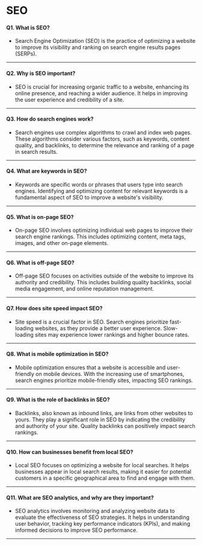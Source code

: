 # SEO

#### Q1. What is SEO?
- Search Engine Optimization (SEO) is the practice of optimizing a website to improve its visibility and ranking on search engine results pages (SERPs).
---

#### Q2. Why is SEO important?
- SEO is crucial for increasing organic traffic to a website, enhancing its online presence, and reaching a wider audience. It helps in improving the user experience and credibility of a site.
---

#### Q3. How do search engines work?
- Search engines use complex algorithms to crawl and index web pages. These algorithms consider various factors, such as keywords, content quality, and backlinks, to determine the relevance and ranking of a page in search results.
---

#### Q4. What are keywords in SEO?
- Keywords are specific words or phrases that users type into search engines. Identifying and optimizing content for relevant keywords is a fundamental aspect of SEO to improve a website's visibility.
---

#### Q5. What is on-page SEO?
- On-page SEO involves optimizing individual web pages to improve their search engine rankings. This includes optimizing content, meta tags, images, and other on-page elements.
---

#### Q6. What is off-page SEO?
- Off-page SEO focuses on activities outside of the website to improve its authority and credibility. This includes building quality backlinks, social media engagement, and online reputation management.
---

#### Q7. How does site speed impact SEO?
- Site speed is a crucial factor in SEO. Search engines prioritize fast-loading websites, as they provide a better user experience. Slow-loading sites may experience lower rankings and higher bounce rates.
---

#### Q8. What is mobile optimization in SEO?
- Mobile optimization ensures that a website is accessible and user-friendly on mobile devices. With the increasing use of smartphones, search engines prioritize mobile-friendly sites, impacting SEO rankings.
---

#### Q9. What is the role of backlinks in SEO?
- Backlinks, also known as inbound links, are links from other websites to yours. They play a significant role in SEO by indicating the credibility and authority of your site. Quality backlinks can positively impact search rankings.
---

#### Q10. How can businesses benefit from local SEO?
- Local SEO focuses on optimizing a website for local searches. It helps businesses appear in local search results, making it easier for potential customers in a specific geographical area to find and engage with them.
---

#### Q11. What are SEO analytics, and why are they important?
- SEO analytics involves monitoring and analyzing website data to evaluate the effectiveness of SEO strategies. It helps in understanding user behavior, tracking key performance indicators (KPIs), and making informed decisions to improve SEO performance.
---
